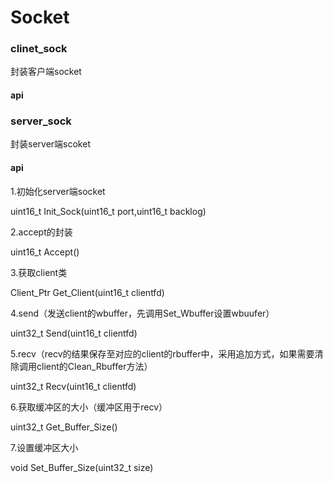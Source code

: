 # Socket
### clinet_sock
封装客户端socket
#### api

### server_sock
封装server端scoket
#### api
1.初始化server端socket

uint16_t Init_Sock(uint16_t port,uint16_t backlog)

2.accept的封装

uint16_t Accept()

3.获取client类

Client_Ptr Get_Client(uint16_t clientfd)

4.send（发送client的wbuffer，先调用Set_Wbuffer设置wbuufer）

uint32_t Send(uint16_t clientfd)

5.recv（recv的结果保存至对应的client的rbuffer中，采用追加方式，如果需要清除调用client的Clean_Rbuffer方法）

uint32_t Recv(uint16_t clientfd)

6.获取缓冲区的大小（缓冲区用于recv）

uint32_t Get_Buffer_Size()

7.设置缓冲区大小

void Set_Buffer_Size(uint32_t size)



